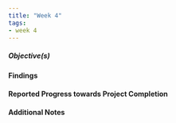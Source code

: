 ```yaml
---
title: "Week 4"
tags:
- week 4
---
```


##### Objective(s)



#### Findings 



#### Reported Progress towards Project Completion



#### Additional Notes


